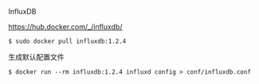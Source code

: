 InfluxDB

https://hub.docker.com/_/influxdb/

```
$ sudo docker pull influxdb:1.2.4
```


生成默认配置文件
```
$ docker run --rm influxdb:1.2.4 influxd config > conf/influxdb.conf
```
